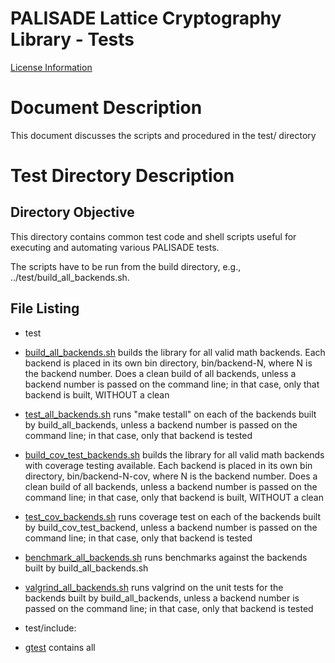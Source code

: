 PALISADE Lattice Cryptography Library - Tests
=============================================

[License Information](License.md)

Document Description
===================
This document discusses the scripts and procedured in the test/ directory

Test Directory Description
==========================

Directory Objective
-------------------
This directory contains common test code and shell scripts useful for executing and automating
various PALISADE tests.

The scripts have to be run from the build directory, e.g., ../test/build_all_backends.sh.

File Listing
------------

* test
- [build_all_backends.sh](test/build_all_backends.sh) builds the library for all valid math backends. Each backend is placed in its own bin directory, bin/backend-N, where N is the backend number. Does a clean build of all backends, unless a backend number is passed on the command line; in that case, only that backend is built, WITHOUT a clean
- [test_all_backends.sh](test/test_all_backends.sh) runs "make testall" on each of the backends built by build_all_backends, unless a backend number is passed on the command line; in that case, only that backend is tested

- [build_cov_test_backends.sh](test/build_cov_test_backends.sh) builds the library for all valid math backends with coverage testing available. Each backend is placed in its own bin directory, bin/backend-N-cov, where N is the backend number. Does a clean build of all backends, unless a backend number is passed on the command line; in that case, only that backend is built, WITHOUT a clean
- [test_cov_backends.sh](test/test_cov_backends.sh) runs coverage test on each of the backends built by build_cov_test_backend, unless a backend number is passed on the command line; in that case, only that backend is tested

- [benchmark_all_backends.sh](test/benchmark_all_backends.sh) runs benchmarks against the backends built by build_all_backends.sh

- [valgrind_all_backends.sh](test/valgrind_all_backends.sh) runs valgrind on the unit tests for the backends built by build_all_backends, unless a backend number is passed on the command line; in that case, only that backend is tested

* test/include:
- [gtest](test/include/gtest) contains all 
